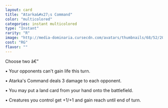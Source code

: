 ```yaml
---
layout: card
title: "Atarka&#x27;s Command"
color: "multicolored"
categories: instant multicolored
type: "Instant"
rarity: "R"
image: "http://media-dominaria.cursecdn.com/avatars/thumbnails/68/52/200/283/635612329311299592.png"
cost: "RG"
flavor: ""
---
```


Choose two â€”

&bull; Your opponents can't gain life this turn.

&bull; Atarka's Command deals 3 damage to each opponent.

&bull; You may put a land card from your hand onto the battlefield.

&bull; Creatures you control get +1/+1 and gain reach until end of turn.
